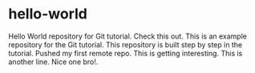 # hello-world
Hello World repository for Git tutorial.
Check this out.
This is an example repository for the Git tutorial.
This repository is built step by step in the tutorial.
Pushed my first remote repo.
This is getting interesting.
This is another line.
Nice one bro!.